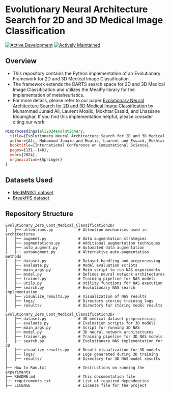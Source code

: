 # Evolutionary Neural Architecture Search for 2D and 3D Medical Image Classification
[![Active Development](https://img.shields.io/badge/Maintenance%20Level-Actively%20Developed-brightgreen.svg)](https://gist.github.com/cheerfulstoic/d107229326a01ff0f333a1d3476e068d) [![Actively Maintained](https://img.shields.io/badge/Maintenance%20Level-Actively%20Maintained-green.svg)](https://gist.github.com/cheerfulstoic/d107229326a01ff0f333a1d3476e068d) 

## Overview 
- This repository contains the Python implementation of an Evolutionary Framework for 2D and 3D Medical Image Classification.
- The framework extends the DARTS search space for 2D and 3D Medical Image Classification and utilizes the MealPy library for the implementation of metaheuristics.
- For more details, please refer to our paper [Evolutionary Neural Architecture Search for 2D and 3D Medical Image Classification](https://www.iccs-meeting.org/archive/iccs2024/papers/148330121.pdf) by Muhammad Junaid Ali, Laurent Moalic, Mokhtar Essaid, and Lhassane Idoumghar. If you find this implementation helpful, please consider citing our work:

```bibtex
@inproceedings{ali2024evolutionary,
  title={Evolutionary Neural Architecture Search for 2D and 3D Medical Image Classification},
  author={Ali, Muhammad Junaid and Moalic, Laurent and Essaid, Mokhtar and Idoumghar, Lhassane},
  booktitle={International Conference on Computational Science},
  pages={131--146},
  year={2024},
  organization={Springer}
}
```

## Datasets Used

- [MedMNIST dataset](https://medmnist.com/)
- [BreakHIS dataset](https://web.inf.ufpr.br/vri/databases/breast-cancer-histopathological-database-breakhis/)

## Repository Structure

```
Evolutionary_Zero_Cost_Medical_Classification2D/
│   ├── attentions.py           # Attention mechanisms used in architectures
│   ├── augment.py              # Data augmentation strategies
│   ├── augmentations.py        # Additional augmentation techniques
│   ├── auto_augment.py         # Automated data augmentation
│   ├── autoaugment.py          # Alternative auto-augmentation methods
│   ├── dataset.py              # Dataset handling and preprocessing
│   ├── evaluate.py             # Model evaluation scripts
│   ├── main_args.py            # Main script to run NAS experiments
│   ├── model.py                # Defines neural network architectures
│   ├── trainer.py              # Training pipeline for NAS models
│   ├── utils.py                # Utility functions for NAS execution
│   ├── search.py               # Evolutionary NAS search implementation
│   ├── visualize_results.py    # Visualization of NAS results
│   ├── logs/                   # Directory storing training logs
│   ├── results/                # Directory for storing model results
│
Evolutionary_Zero_Cost_Medical_Classification3D/
│   ├── dataset.py              # 3D medical dataset preprocessing
│   ├── evaluate.py             # Evaluation scripts for 3D models
│   ├── main_args.py            # Script for running 3D NAS
│   ├── model.py                # 3D neural network architectures
│   ├── trainer.py              # Training pipeline for 3D NAS models
│   ├── search.py               # Evolutionary NAS implementation for 3D
│   ├── visualize_results.py    # Result visualization for 3D models
│   ├── logs/                   # Logs generated during 3D training
│   ├── results/                # Directory for 3D NAS model results
│
├── How to Run.txt              # Instructions on running the experiments
├── README.md                   # This documentation file
├── requirements.txt            # List of required dependencies
├── LICENSE                     # License file for the project
